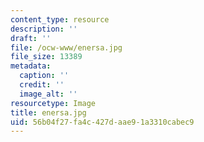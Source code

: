 ```yaml
---
content_type: resource
description: ''
draft: ''
file: /ocw-www/enersa.jpg
file_size: 13389
metadata:
  caption: ''
  credit: ''
  image_alt: ''
resourcetype: Image
title: enersa.jpg
uid: 56b04f27-fa4c-427d-aae9-1a3310cabec9
---
```

